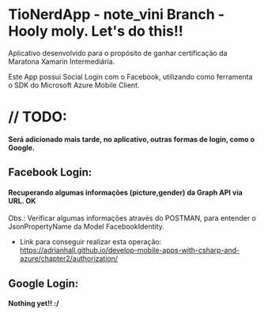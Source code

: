 # TioNerdApp - note_vini Branch - Hooly moly. Let's do this!! 
Aplicativo desenvolvido para o propósito de ganhar certificação da Maratona Xamarin Intermediária.

Este App possui Social Login com o Facebook, utilizando como ferramenta o SDK do Microsoft Azure Mobile Client.

# //  TODO:
#### Será adicionado mais tarde, no aplicativo, outras formas de login, como o Google.

## Facebook Login:
#### Recuperando algumas informações (picture,gender) da Graph API via URL. OK
Obs.: Verificar algumas informações através do POSTMAN, para entender o JsonPropertyName da Model FacebookIdentity. 
- Link para conseguir realizar esta operação: https://adrianhall.github.io/develop-mobile-apps-with-csharp-and-azure/chapter2/authorization/

## Google Login:
#### Nothing yet!! :/
